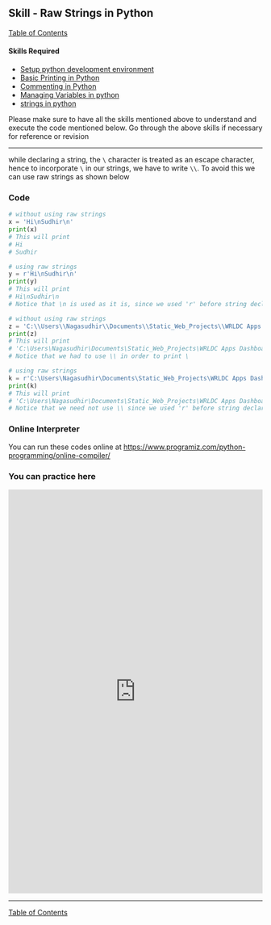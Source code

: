 ## Skill - Raw Strings in Python
[Table of Contents](https://nagasudhir.blogspot.com/2020/04/taming-python-table-of-contents.html)

#### Skills Required
* [Setup python development environment](https://nagasudhir.blogspot.com/2020/04/setup-python-development-environment_14.html)
* [Basic Printing in Python](https://nagasudhir.blogspot.com/2020/04/basic-printing-in-python.html)
* [Commenting in Python](https://nagasudhir.blogspot.com/2020/04/comments-in-python.html)
* [Managing Variables in python](https://nagasudhir.blogspot.com/2020/04/managing-variables-in-python.html)
* [strings in python](https://nagasudhir.blogspot.com/2020/04/strings-in-python.html)

Please make sure to have all the skills mentioned above to understand and execute the code mentioned below. Go through the above skills if necessary for reference or revision
<hr/>

while declaring a string, the `\` character is treated as an escape character, hence to incorporate `\` in our strings, we have to write `\\`. 
To avoid this we can use raw strings as shown below

### Code
```python
# without using raw strings
x = 'Hi\nSudhir\n'
print(x)
# This will print
# Hi
# Sudhir

# using raw strings
y = r'Hi\nSudhir\n'
print(y)
# This will print
# Hi\nSudhir\n
# Notice that \n is used as it is, since we used 'r' before string declaration

# without using raw strings
z = 'C:\\Users\\Nagasudhir\\Documents\\Static_Web_Projects\\WRLDC Apps Dashboard'
print(z)
# This will print
# 'C:\Users\Nagasudhir\Documents\Static_Web_Projects\WRLDC Apps Dashboard'
# Notice that we had to use \\ in order to print \

# using raw strings
k = r'C:\Users\Nagasudhir\Documents\Static_Web_Projects\WRLDC Apps Dashboard'
print(k)
# This will print
# 'C:\Users\Nagasudhir\Documents\Static_Web_Projects\WRLDC Apps Dashboard'
# Notice that we need not use \\ since we used 'r' before string declaration

```

### Online Interpreter
You can run these codes online at https://www.programiz.com/python-programming/online-compiler/

### You can practice here
<iframe height="800px" width="100%" src="https://repl.it/repls/DifficultBowedOrigin?lite=true" scrolling="no" frameborder="no" allowtransparency="true" allowfullscreen="true" sandbox="allow-forms allow-pointer-lock allow-popups allow-same-origin allow-scripts allow-modals"></iframe>

<hr/>

[Table of Contents](https://nagasudhir.blogspot.com/2020/04/taming-python-table-of-contents.html)
<!--stackedit_data:
eyJoaXN0b3J5IjpbOTE2NjAyMTA4XX0=
-->